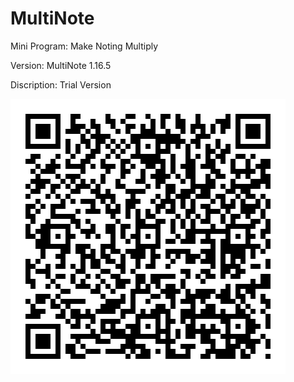 # MultiNote
Mini Program: Make Noting Multiply

Version: MultiNote 1.16.5

Discription: Trial Version

![](https://github.com/iClassic-Live/MultiNote/blob/master/images/MultiNote%20Trail%20Version.jpg?raw=true)